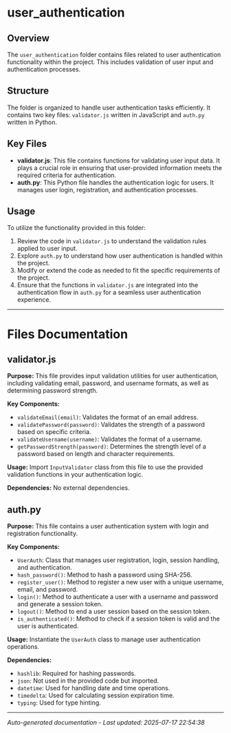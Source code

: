 # user_authentication

## Overview
The `user_authentication` folder contains files related to user authentication functionality within the project. This includes validation of user input and authentication processes.

## Structure
The folder is organized to handle user authentication tasks efficiently. It contains two key files: `validator.js` written in JavaScript and `auth.py` written in Python.

## Key Files
- **validator.js**: This file contains functions for validating user input data. It plays a crucial role in ensuring that user-provided information meets the required criteria for authentication.
- **auth.py**: This Python file handles the authentication logic for users. It manages user login, registration, and authentication processes.

## Usage
To utilize the functionality provided in this folder:
1. Review the code in `validator.js` to understand the validation rules applied to user input.
2. Explore `auth.py` to understand how user authentication is handled within the project.
3. Modify or extend the code as needed to fit the specific requirements of the project.
4. Ensure that the functions in `validator.js` are integrated into the authentication flow in `auth.py` for a seamless user authentication experience.

---

# Files Documentation

## validator.js

**Purpose:** This file provides input validation utilities for user authentication, including validating email, password, and username formats, as well as determining password strength.

**Key Components:**
- `validateEmail(email)`: Validates the format of an email address.
- `validatePassword(password)`: Validates the strength of a password based on specific criteria.
- `validateUsername(username)`: Validates the format of a username.
- `getPasswordStrength(password)`: Determines the strength level of a password based on length and character requirements.

**Usage:** Import `InputValidator` class from this file to use the provided validation functions in your authentication logic.

**Dependencies:** No external dependencies.

## auth.py

**Purpose:** This file contains a user authentication system with login and registration functionality.

**Key Components:**
- `UserAuth`: Class that manages user registration, login, session handling, and authentication.
- `hash_password()`: Method to hash a password using SHA-256.
- `register_user()`: Method to register a new user with a unique username, email, and password.
- `login()`: Method to authenticate a user with a username and password and generate a session token.
- `logout()`: Method to end a user session based on the session token.
- `is_authenticated()`: Method to check if a session token is valid and the user is authenticated.

**Usage:** Instantiate the `UserAuth` class to manage user authentication operations.

**Dependencies:**
- `hashlib`: Required for hashing passwords.
- `json`: Not used in the provided code but imported.
- `datetime`: Used for handling date and time operations.
- `timedelta`: Used for calculating session expiration time.
- `typing`: Used for type hinting.

---
*Auto-generated documentation - Last updated: 2025-07-17 22:54:38*
